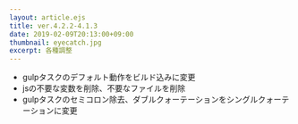 ```yaml
---
layout: article.ejs
title: ver.4.2.2-4.1.3
date: 2019-02-09T20:13:00+09:00
thumbnail: eyecatch.jpg
excerpt: 各種調整
---
```


- gulpタスクのデフォルト動作をビルド込みに変更
- jsの不要な変数を削除、不要なファイルを削除
- gulpタスクのセミコロン除去、ダブルクォーテーションをシングルクォーテーションに変更